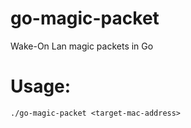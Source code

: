 # go-magic-packet
Wake-On Lan magic packets in Go

# Usage:
```
./go-magic-packet <target-mac-address>
```
